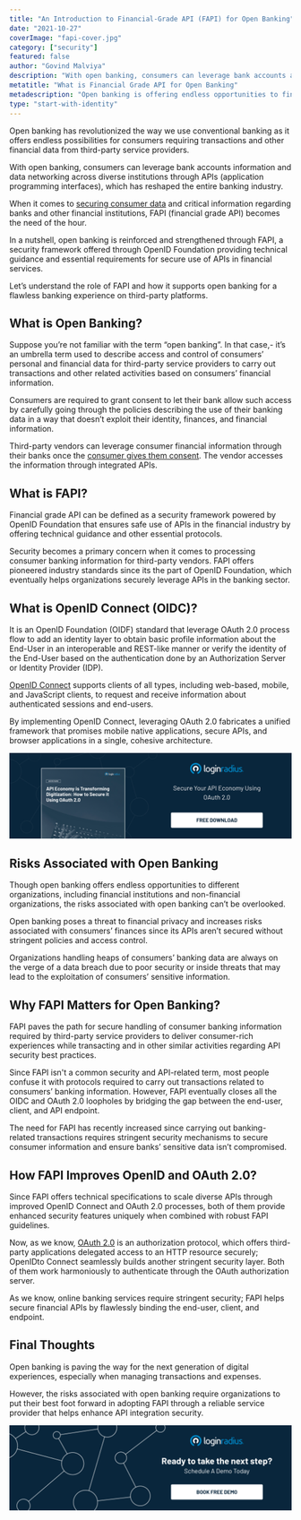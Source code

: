 ```yaml
---
title: "An Introduction to Financial-Grade API (FAPI) for Open Banking"
date: "2021-10-27"
coverImage: "fapi-cover.jpg"
category: ["security"]
featured: false 
author: "Govind Malviya"
description: "With open banking, consumers can leverage bank accounts and data networking across diverse institutions through APIs (application programming interfaces), which has reshaped the entire banking industry. However, when it comes to the overall security mechanism of open banking, FAPI becomes the need of the hour."
metatitle: "What is Financial Grade API for Open Banking"
metadescription: "Open banking is offering endless opportunities to financial and non-financial organizations. Let’s understand how FAPI is securing open banking."
type: "start-with-identity"
---
```


Open banking has revolutionized the way we use conventional banking as it offers endless possibilities for consumers requiring transactions and other financial data from third-party service providers. 

With open banking, consumers can leverage bank accounts information and data networking across diverse institutions through APIs (application programming interfaces), which has reshaped the entire banking industry. 

When it comes to [securing consumer data](https://www.loginradius.com/blog/start-with-identity/account-security-consumers/) and critical information regarding banks and other financial institutions, FAPI (financial grade API) becomes the need of the hour. 

In a nutshell, open banking is reinforced and strengthened through FAPI, a security framework offered through OpenID Foundation providing technical guidance and essential requirements for secure use of APIs in financial services. 

Let’s understand the role of FAPI and how it supports open banking for a flawless banking experience on third-party platforms. 


## What is Open Banking? 

Suppose you’re not familiar with the term “open banking”. In that case,- it’s an umbrella term used to describe access and control of consumers’ personal and financial data for third-party service providers to carry out transactions and other related activities based on consumers’ financial information. 

Consumers are required to grant consent to let their bank allow such access by carefully going through the policies describing the use of their banking data in a way that doesn’t exploit their identity, finances, and financial information. 

Third-party vendors can leverage consumer financial information through their banks once the [consumer gives them consent](https://www.loginradius.com/consent-management/). The vendor accesses the information through integrated APIs. 


## What is FAPI? 

Financial grade API can be defined as a security framework powered by OpenID Foundation that ensures safe use of APIs in the financial industry by offering technical guidance and other essential protocols. 

Security becomes a primary concern when it comes to processing consumer banking information for third-party vendors. FAPI offers pioneered industry standards since its the part of OpenID Foundation, which eventually helps organizations securely leverage APIs in the banking sector. 


## What is OpenID Connect (OIDC)? 

It is an OpenID Foundation (OIDF) standard that leverage OAuth 2.0 process flow to add an identity layer to obtain basic profile information about the End-User in an interoperable and REST-like manner or verify the identity of the End-User based on the authentication done by an Authorization Server or Identity Provider (IDP).

[OpenID Connect](https://www.loginradius.com/blog/start-with-identity/what-is-openid-connect/) supports clients of all types, including web-based, mobile, and JavaScript clients, to request and receive information about authenticated sessions and end-users. 

By implementing OpenID Connect, leveraging OAuth 2.0 fabricates a unified framework that promises mobile native applications, secure APIs, and browser applications in a single, cohesive architecture.

[![api-oauth](api-oauth.png)](https://www.loginradius.com/resource/how-to-secure-it-using-oauth-2/)


## Risks Associated with Open Banking

Though open banking offers endless opportunities to different organizations, including financial institutions and non-financial organizations, the risks associated with open banking can’t be overlooked. 

Open banking poses a threat to financial privacy and increases risks associated with consumers’ finances since its APIs aren’t secured without stringent policies and access control. 

Organizations handling heaps of consumers’ banking data are always on the verge of a data breach due to poor security or inside threats that may lead to the exploitation of consumers’ sensitive information. 


## Why FAPI Matters for Open Banking? 

FAPI paves the path for secure handling of consumer banking information required by third-party service providers to deliver consumer-rich experiences while transacting and in other similar activities regarding API security best practices. 

Since FAPI isn't a common security and API-related term, most people confuse it with protocols required to carry out transactions related to consumers’ banking information. However, FAPI eventually closes all the OIDC and OAuth 2.0 loopholes by bridging the gap between the end-user, client, and API endpoint. 

The need for FAPI has recently increased since carrying out banking-related transactions requires stringent security mechanisms to secure consumer information and ensure banks’ sensitive data isn’t compromised. 


## How FAPI Improves OpenID and OAuth 2.0? 

Since FAPI offers technical specifications to scale diverse APIs through improved OpenID Connect and OAuth 2.0 processes, both of them provide enhanced security features uniquely when combined with robust FAPI guidelines. 

Now, as we know, [OAuth 2.0](https://www.loginradius.com/blog/start-with-identity/oauth2.0-guide/) is an authorization protocol, which offers third-party applications delegated access to an HTTP resource securely; OpenIDto Connect seamlessly builds another stringent security layer. Both of them work harmoniously to authenticate through the OAuth authorization server. 

As we know, online banking services require stringent security; FAPI helps secure financial APIs by flawlessly binding the end-user, client, and endpoint. 


## Final Thoughts 

Open banking is paving the way for the next generation of digital experiences, especially when managing transactions and expenses. 

However, the risks associated with open banking require organizations to put their best foot forward in adopting FAPI through a reliable service provider that helps enhance API integration security.  


[![book a demo loginradius](BD-Plexicon1-1024x310.png)](https://www.loginradius.com/book-a-demo/)
